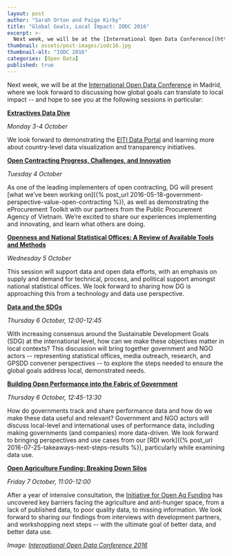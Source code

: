 ```yaml
---
layout: post
author: "Sarah Orton and Paige Kirby"
title: "Global Goals, Local Impact: IODC 2016" 
excerpt: >-
  Next week, we will be at the [International Open Data Conference](http://opendatacon.org) in Madrid, where we look forward to discussing how global goals can translate to local impact -- and hope to see you at the following sessions in particular....
thumbnail: assets/post-images/iodc16.jpg
thumbnail-alt: "IODC 2016"
categories: [Open Data]
published: true
---
```


Next week, we will be at the [International Open Data Conference](http://opendatacon.org) in Madrid, where we look forward to discussing how global goals can translate to local impact -- and hope to see you at the following sessions in particular:


**[Extractives Data Dive](https://www.eventbrite.co.uk/e/extractives-data-dive-iodc-pre-event-tickets-27351963459)**

*Monday 3-4 October*

We look forward to demonstrating the [EITI Data Portal](https://eiti.org) and learning more about country-level data visualization and transparency initiatives.


**[Open Contracting Progress, Challenges, and Innovation](https://www.eventbrite.co.uk/e/open-contracting-progress-challenges-innovation-tickets-27641706087)**

*Tuesday 4 October*

As one of the leading implementers of open contracting, DG will present [what we’ve been working on]({% post_url 2016-05-18-government-perspective-value-open-contracting %}), as well as demonstrating the eProcurement Toolkit with our partners from the Public Procurement Agency of Vietnam. We’re excited to share our experiences implementing and innovating, and learn what others are doing. 


**[Openness and National Statistical Offices: A Review of Available Tools and Methods](http://opendatacon.org/agenda/pre-events/openness-and-national-statistical-offices/)**

*Wednesday 5 October*

This session will support data and open data efforts, with an emphasis on supply and demand for technical, process, and political support amongst national statistical offices. We look forward to sharing how DG is approaching this from a technology and data use perspective.


**[Data and the SDGs](https://internationalopendataconfer2016.sched.org/event/7PVV)**

*Thursday 6 October, 12:00-12:45*

With increasing consensus around the Sustainable Development Goals (SDG) at the international level, how can we make these objectives matter in local contexts? This discussion will bring together government and NGO actors -- representing statistical offices, media outreach, research, and GPSDD convener perspectives -- to explore the steps needed to ensure the global goals address local, demonstrated needs.


**[Building Open Performance into the Fabric of Government](https://internationalopendataconfer2016.sched.org/event/8HLU)**

*Thursday 6 October, 12:45-13:30*

How do governments track and share performance data and how do we make these data useful and relevant? Government and NGO actors will discuss local-level and international uses of performance data, including making governments (and companies) more data-driven. We look forward to bringing perspectives and use cases from our [RDI work]({% post_url 2016-07-25-takeaways-next-steps-results %}), particularly while examining data use.


**[Open Agriculture Funding: Breaking Down Silos](https://internationalopendataconfer2016.sched.org/event/7PWD)**

*Friday 7 October, 11:00-12:00*

After a year of intensive consultation, the [Initiative for Open Ag Funding](https://www.interaction.org/project/open-ag-funding/overview) has uncovered key barriers facing the agriculture and anti-hunger space, from a lack of published data, to poor quality data, to missing information. We look forward to sharing our findings from interviews with development partners, and workshopping next steps -- with the ultimate goal of better data, and better data use. 


*Image: [International Open Data Conference 2016](http://opendatacon.org)*
